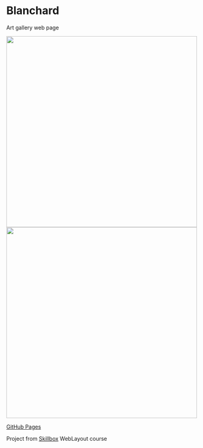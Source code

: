 # Blanchard
Art gallery web page

<img src="https://user-images.githubusercontent.com/94777746/216900011-f59b4d18-d57d-4318-bf0c-6ecb12a0fc3e.png" width="500px" alt="" />

<img src="https://user-images.githubusercontent.com/94777746/216900185-10e4562c-e527-4a0d-8058-e79f26371a1d.png" width="500px" alt="" />

[GitHub Pages](https://seltaria.github.io/blanchard)

Project from [Skillbox](https://skillbox.ru) WebLayout course
